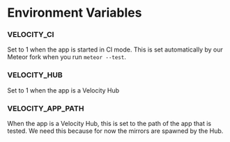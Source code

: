 # Environment Variables

### VELOCITY_CI

Set to 1 when the app is started in CI mode. This is set automatically by our Meteor fork when you run `meteor --test`.

### VELOCITY_HUB

Set to 1 when the app is a Velocity Hub

### VELOCITY_APP_PATH

When the app is a Velocity Hub, this is set to the path of the app that is tested.
We need this because for now the mirrors are spawned by the Hub.
